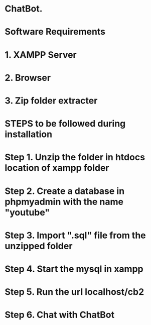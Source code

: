 # ChatBot.

# Software Requirements
# 1. XAMPP Server
# 2. Browser
# 3. Zip folder extracter

# STEPS to be followed during installation

# Step 1. Unzip the folder in htdocs location of xampp folder
# Step 2. Create a database in phpmyadmin with the name "youtube"
# Step 3. Import ".sql" file from the unzipped folder
# Step 4. Start the mysql in xampp
# Step 5. Run the url localhost/cb2
# Step 6. Chat with ChatBot
